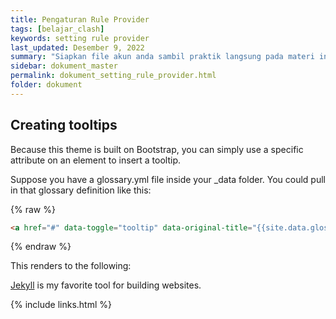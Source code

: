 ```yaml
---
title: Pengaturan Rule Provider
tags: [belajar_clash]
keywords: setting rule provider
last_updated: Desember 9, 2022
summary: "Siapkan file akun anda sambil praktik langsung pada materi ini."
sidebar: dokument_master
permalink: dokument_setting_rule_provider.html
folder: dokument
---
```


## Creating tooltips
Because this theme is built on Bootstrap, you can simply use a specific attribute on an element to insert a tooltip.

Suppose you have a glossary.yml file inside your \_data folder. You could pull in that glossary definition like this:

{% raw %}
```html
<a href="#" data-toggle="tooltip" data-original-title="{{site.data.glossary.jekyll_platform}}">Jekyll</a> is my favorite tool for building websites.
```
{% endraw %}

This renders to the following:

<a href="#" data-toggle="tooltip" data-original-title="{{site.data.glossary.jekyll_platform}}">Jekyll</a> is my favorite tool for building websites.

{% include links.html %}